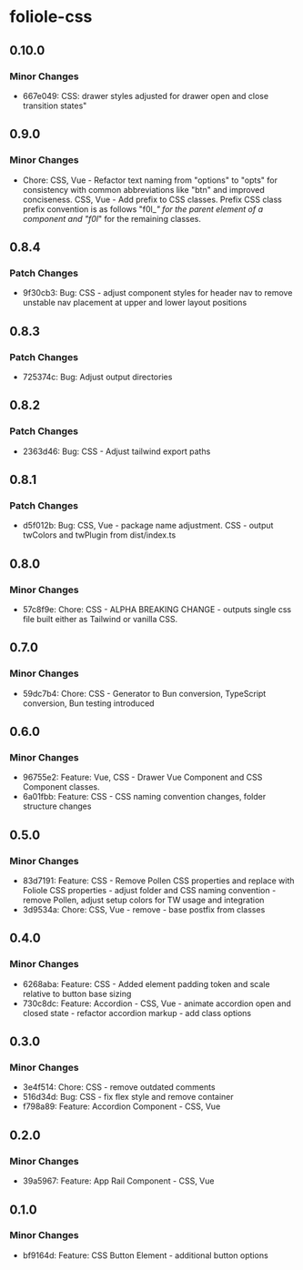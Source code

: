 # foliole-css

## 0.10.0

### Minor Changes

- 667e049: CSS: drawer styles adjusted for drawer open and close transition states"

## 0.9.0

### Minor Changes

- Chore: CSS, Vue - Refactor text naming from "options" to "opts" for consistency with common abbreviations like "btn" and improved conciseness. CSS, Vue - Add prefix to CSS classes. Prefix CSS class prefix convention is as follows "f0l\__" for the parent element of a component and "f0l_" for the remaining classes.

## 0.8.4

### Patch Changes

- 9f30cb3: Bug: CSS - adjust component styles for header nav to remove unstable nav placement at upper and lower layout positions

## 0.8.3

### Patch Changes

- 725374c: Bug: Adjust output directories

## 0.8.2

### Patch Changes

- 2363d46: Bug: CSS - Adjust tailwind export paths

## 0.8.1

### Patch Changes

- d5f012b: Bug: CSS, Vue - package name adjustment. CSS - output twColors and twPlugin from dist/index.ts

## 0.8.0

### Minor Changes

- 57c8f9e: Chore: CSS - ALPHA BREAKING CHANGE - outputs single css file built either as Tailwind or vanilla CSS.

## 0.7.0

### Minor Changes

- 59dc7b4: Chore: CSS - Generator to Bun conversion, TypeScript conversion, Bun testing introduced

## 0.6.0

### Minor Changes

- 96755e2: Feature: Vue, CSS - Drawer Vue Component and CSS Component classes.
- 6a01fbb: Feature: CSS - CSS naming convention changes, folder structure changes

## 0.5.0

### Minor Changes

- 83d7191: Feature: CSS - Remove Pollen CSS properties and replace with Foliole CSS properties - adjust folder and CSS naming convention - remove Pollen, adjust setup colors for TW usage and integration
- 3d9534a: Chore: CSS, Vue - remove - base postfix from classes

## 0.4.0

### Minor Changes

- 6268aba: Feature: CSS - Added element padding token and scale relative to button base sizing
- 730c8dc: Feature: Accordion - CSS, Vue - animate accordion open and closed state - refactor accordion markup - add class options

## 0.3.0

### Minor Changes

- 3e4f514: Chore: CSS - remove outdated comments
- 516d34d: Bug: CSS - fix flex style and remove container
- f798a89: Feature: Accordion Component - CSS, Vue

## 0.2.0

### Minor Changes

- 39a5967: Feature: App Rail Component - CSS, Vue

## 0.1.0

### Minor Changes

- bf9164d: Feature: CSS Button Element - additional button options
